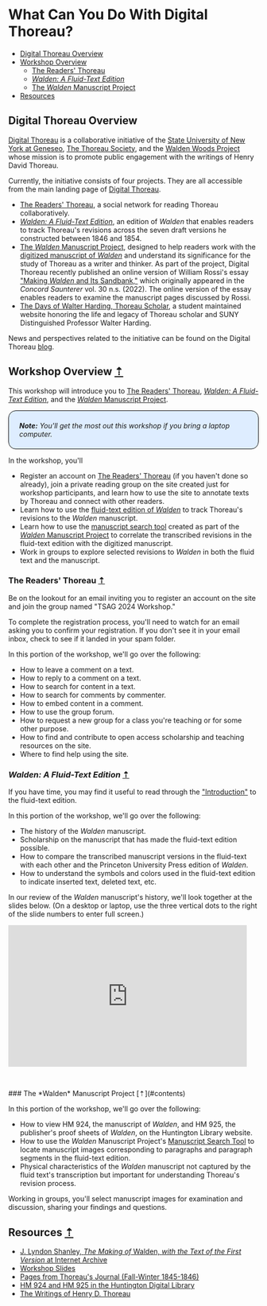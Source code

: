 # What Can You Do With Digital Thoreau?

<a name="contents"></a>

- [Digital Thoreau Overview](#digital-thoreau-overview)
- [Workshop Overview](#workshop-overview)
    - [The Readers' Thoreau](#readers-thoreau)
    - [*Walden: A Fluid-Text Edition*](#fluid-text)
    - [The *Walden* Manuscript Project](#walden-ms-project)
- [Resources](#resources)

## <a name="digital-thoreau-overview"></a> Digital Thoreau Overview

[Digital Thoreau](https://digitalthoreau.org) is a collaborative initiative of the [State University of New York at Geneseo](https://geneseo.edu), [The Thoreau Society](https://thoreausociety.org), and the [Walden Woods Project](https://walden.org) whose mission is to promote public engagement with the writings of Henry David Thoreau.

Currently, the initiative consists of four projects. They are all accessible from the main landing page of [Digital Thoreau](https://digitalthoreau.org).

- [The Readers' Thoreau](https://commons.digitalthoreau.org), a social network for reading Thoreau collaboratively.
- [*Walden: A Fluid-Text Edition*](https://digitalthoreau.org/fluid-text-toc/), an edition of *Walden* that enables readers to track Thoreau's revisions across the seven draft versions he constructed between 1846 and 1854.
- [The *Walden* Manuscript Project](https://digitalthoreau.org/the-walden-manuscript-project/), designed to help readers work with the [digitized manuscript of *Walden*](https://cdm16003.contentdm.oclc.org/digital/collection/p16003coll16) and understand its significance for the study of Thoreau as a writer and thinker. As part of the project, Digital Thoreau recently published an online version of William Rossi's essay ["Making *Walden* and Its Sandbank,"](https://digitalthoreau.org/making-walden-and-its-sandbank/) which originally appeared in the *Concord Saunterer* vol. 30 n.s. (2022). The online version of the essay enables readers to examine the manuscript pages discussed by Rossi.
- [The Days of Walter Harding, Thoreau Scholar](https://walterharding.org), a student maintained website honoring the life and legacy of Thoreau scholar and SUNY Distinguished Professor Walter Harding.

News and perspectives related to the initiative can be found on the Digital Thoreau [blog](https://digitalthoreau.org/blog/).

## <a name="workshop-overview"></a> Workshop Overview [&#8673;](#contents)

This workshop will introduce you to [The Readers' Thoreau](https://commons.digitalthoreau.org), [*Walden: A Fluid-Text Edition*](https://digitalthoreau.org/fluid-text-toc/), and the [*Walden* Manuscript Project](https://digitalthoreau.org/the-walden-manuscript-project/).

<p style="border:1px solid black;border-radius:15px;background:#deedff;padding:1.5em;max-width: 500px;font-style:italic;"><strong>Note:</strong> You'll get the most out this workshop if you bring a laptop computer.</p>

In the workshop, you'll

- Register an account on [The Readers' Thoreau](https://commons.digitalthoreau.org) (if you haven't done so already), join a private reading group on the site created just for workshop participants, and learn how to use the site to annotate texts by Thoreau and connect with other readers.
- Learn how to use the [fluid-text edition of *Walden*](https://digitalthoreau.org/fluid-text-toc/) to track Thoreau's revisions to the *Walden* manuscript.
- Learn how to use the [manuscript search tool](https://digitalthoreau.org/manuscript-search-tool/) created as part of the [*Walden* Manuscript Project](https://digitalthoreau.org/the-walden-manuscript-project/) to correlate the transcribed revisions in the fluid-text edition with the digitized manuscript.
- Work in groups to explore selected revisions to *Walden* in both the fluid text and the manuscript.

### <a name="readers-thoreau"></a> The Readers' Thoreau [&#8673;](#contents)

Be on the lookout for an email inviting you to register an account on the site and join the group named "TSAG 2024 Workshop."

To complete the registration process, you'll need to watch for an email asking you to confirm your registration. If you don't see it in your email inbox, check to see if it landed in your spam folder.

In this portion of the workshop, we'll go over the following:

- How to leave a comment on a text.
- How to reply to a comment on a text.
- How to search for content in a text.
- How to search for comments by commenter.
- How to embed content in a comment.
- How to use the group forum.
- How to request a new group for a class you're teaching or for some other purpose.
- How to find and contribute to open access scholarship and teaching resources on the site.
- Where to find help using the site.

### <a name="fluid-text"></a> *Walden: A Fluid-Text Edition* [&#8673;](#contents)

If you have time, you may find it useful to read through the ["Introduction"](https://digitalthoreau.org/fluid-text-toc/) to the fluid-text edition.

In this portion of the workshop, we'll go over the following:

- The history of the *Walden* manuscript.
- Scholarship on the manuscript that has made the fluid-text edition possible.
- How to compare the transcribed manuscript versions in the fluid-text with each other and the Princeton University Press edition of *Walden*.
- How to understand the symbols and colors used in the fluid-text edition to indicate inserted text, deleted text, etc.

In our review of the *Walden* manuscript's history, we'll look together at the slides below. (On a desktop or laptop, use the three vertical dots to the right of the slide numbers to enter full screen.)

<iframe src="https://docs.google.com/presentation/d/e/2PACX-1vQeK0Lq97sYxxMJNb7FEn6MrZaiD5BriEO6N6LZTFWRg8Pfl6X_HEy06OH0bt4Y2G3fR6qI4VuGuLXz/embed?start=false&loop=false&delayms=3000" frameborder="0" width="480" height="285" allowfullscreen="true" mozallowfullscreen="true" webkitallowfullscreen="true"></iframe>

<p>&nbsp;</p>
### <a name="walden-ms-project"></a> The *Walden* Manuscript Project [&#8673;](#contents)

In this portion of the workshop, we'll go over the following:

- How to view HM 924, the manuscript of *Walden*, and HM 925, the publisher's proof sheets of *Walden*, on the Huntington Library website.
- How to use the *Walden* Manuscript Project's [Manuscript Search Tool](https://digitalthoreau.org/manuscript-search-tool/) to locate manuscript images corresponding to paragraphs and paragraph segments in the fluid-text edition.
- Physical characteristics of the *Walden* manuscript not captured by the fluid text's transcription but important for understanding Thoreau's revision process.

Working in groups, you'll select manuscript images for examination and discussion, sharing your findings and questions.

## <a name="resources"></a> Resources [&#8673;](#contents)

- [J. Lyndon Shanley, *The Making of* Walden, *with the Text of the First Version* at Internet Archive](https://archive.org/details/makingofwaldenwi0000shan/page/n5/mode/2up)
- [Workshop Slides](https://docs.google.com/presentation/d/1Jbp14ri61c6hvCuk8fgwxd0FXkCkJVTn37ifVijqXqs/edit?usp=sharing)
- [Pages from Thoreau's Journal (Fall-Winter 1845-1846)](resources/journal.pdf)
- [HM 924 and HM 925 in the Huntington Digital Library](https://cdm16003.contentdm.oclc.org/digital/collection/p16003coll16)
- [The Writings of Henry D. Thoreau](https://thoreau.library.ucsb.edu/)